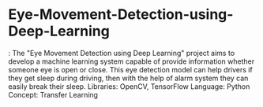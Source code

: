 # Eye-Movement-Detection-using-Deep-Learning
: The "Eye Movement Detection using Deep Learning" project aims to develop a machine learning system capable of provide information whether someone eye is open or close. This eye detection model can help drivers if they get sleep during driving, then with the help of alarm system they can easily break their sleep. 
Libraries: OpenCV, TensorFlow
Language: Python
Concept: Transfer Learning
